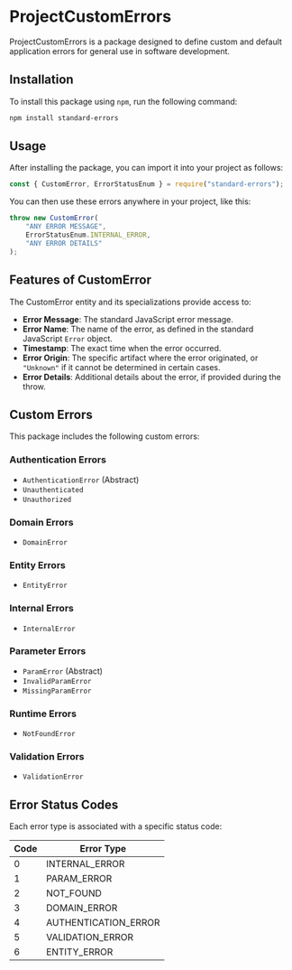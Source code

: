 # ProjectCustomErrors

ProjectCustomErrors is a package designed to define custom and default application errors for general use in software development.

## Installation

To install this package using `npm`, run the following command:

```sh
npm install standard-errors
```

## Usage

After installing the package, you can import it into your project as follows:

```js
const { CustomError, ErrorStatusEnum } = require("standard-errors");
```

You can then use these errors anywhere in your project, like this:

```js
throw new CustomError(
    "ANY ERROR MESSAGE",
    ErrorStatusEnum.INTERNAL_ERROR,
    "ANY ERROR DETAILS"
);
```

## Features of CustomError

The CustomError entity and its specializations provide access to:

- **Error Message**: The standard JavaScript error message.
- **Error Name**: The name of the error, as defined in the standard JavaScript `Error` object.
- **Timestamp**: The exact time when the error occurred.
- **Error Origin**: The specific artifact where the error originated, or `"Unknown"` if it cannot be determined in certain cases.
- **Error Details**: Additional details about the error, if provided during the throw.


## Custom Errors

This package includes the following custom errors:

### Authentication Errors
- `AuthenticationError` (Abstract)
- `Unauthenticated`
- `Unauthorized`

### Domain Errors
- `DomainError`

### Entity Errors
- `EntityError`

### Internal Errors
- `InternalError`

### Parameter Errors
- `ParamError` (Abstract)
- `InvalidParamError`
- `MissingParamError`

### Runtime Errors
- `NotFoundError`

### Validation Errors
- `ValidationError`

## Error Status Codes

Each error type is associated with a specific status code:

| Code | Error Type             |
|------|------------------------|
| 0    | INTERNAL_ERROR         |
| 1    | PARAM_ERROR            |
| 2    | NOT_FOUND              |
| 3    | DOMAIN_ERROR           |
| 4    | AUTHENTICATION_ERROR   |
| 5    | VALIDATION_ERROR       |
| 6    | ENTITY_ERROR           |